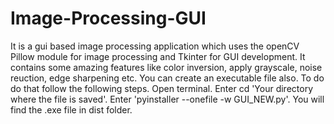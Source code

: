 # Image-Processing-GUI
It is a gui based image processing application which uses the openCV Pillow module for image processing and Tkinter for GUI development.
It contains some amazing features like color inversion, apply grayscale, noise reuction, edge sharpening etc.
You can create an executable file also. To do do that follow the following steps.
Open terminal.
Enter cd 'Your directory where the file is saved'.
Enter 'pyinstaller --onefile -w GUI_NEW.py'.
You will find the .exe file in dist folder.
